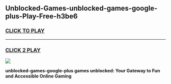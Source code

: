 
## Unblocked-Games-unblocked-games-google-plus-Play-Free-h3be6
<h3>
<a href="https://premium76.site?title=unblocked-games-google-plus&ref=23A">CLICK TO PLAY</a></h3>
<hr>

<h3>
<a href="https://premium76.site?title=unblocked-games-google-plus&ref=23A">CLICK 2 PLAY</a>
  
</h3>

<a href="https://premium76.site?title=unblocked-games-google-plus&ref=23A"><img src="https://clearcache.store/games.png"></a>


**unblocked-games-google-plus games unblocked: Your Gateway to Fun and Accessible Online Gaming**
